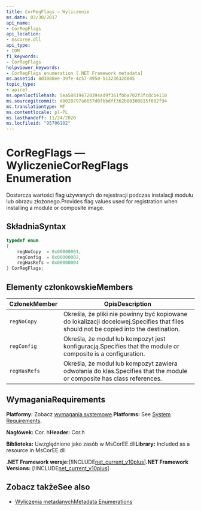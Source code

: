 ```yaml
---
title: CorRegFlags — Wyliczenie
ms.date: 03/30/2017
api_name:
- CorRegFlags
api_location:
- mscoree.dll
api_type:
- COM
f1_keywords:
- CorRegFlags
helpviewer_keywords:
- CorRegFlags enumeration [.NET Framework metadata]
ms.assetid: 8d3080ee-39fe-4c57-8950-51323632d045
topic_type:
- apiref
ms.openlocfilehash: 5ea588194720394ad9f361fbba702f3fcdcbe110
ms.sourcegitcommit: d8020797a6657d0fbbdff362b80300815f682f94
ms.translationtype: MT
ms.contentlocale: pl-PL
ms.lasthandoff: 11/24/2020
ms.locfileid: "95706102"
---
```

# <a name="corregflags-enumeration"></a><span data-ttu-id="ea7d5-102">CorRegFlags — Wyliczenie</span><span class="sxs-lookup"><span data-stu-id="ea7d5-102">CorRegFlags Enumeration</span></span>

<span data-ttu-id="ea7d5-103">Dostarcza wartości flag używanych do rejestracji podczas instalacji modułu lub obrazu złożonego.</span><span class="sxs-lookup"><span data-stu-id="ea7d5-103">Provides flag values used for registration when installing a module or composite image.</span></span>  
  
## <a name="syntax"></a><span data-ttu-id="ea7d5-104">Składnia</span><span class="sxs-lookup"><span data-stu-id="ea7d5-104">Syntax</span></span>  
  
```cpp  
typedef enum
{  
    regNoCopy  = 0x00000001,  
    regConfig  = 0x00000002,  
    regHasRefs = 0x00000004  
} CorRegFlags;  
```  
  
## <a name="members"></a><span data-ttu-id="ea7d5-105">Elementy członkowskie</span><span class="sxs-lookup"><span data-stu-id="ea7d5-105">Members</span></span>  
  
|<span data-ttu-id="ea7d5-106">Członek</span><span class="sxs-lookup"><span data-stu-id="ea7d5-106">Member</span></span>|<span data-ttu-id="ea7d5-107">Opis</span><span class="sxs-lookup"><span data-stu-id="ea7d5-107">Description</span></span>|  
|------------|-----------------|  
|`regNoCopy`|<span data-ttu-id="ea7d5-108">Określa, że pliki nie powinny być kopiowane do lokalizacji docelowej.</span><span class="sxs-lookup"><span data-stu-id="ea7d5-108">Specifies that files should not be copied into the destination.</span></span>|  
|`regConfig`|<span data-ttu-id="ea7d5-109">Określa, że moduł lub kompozyt jest konfiguracją.</span><span class="sxs-lookup"><span data-stu-id="ea7d5-109">Specifies that the module or composite is a configuration.</span></span>|  
|`regHasRefs`|<span data-ttu-id="ea7d5-110">Określa, że moduł lub kompozyt zawiera odwołania do klas.</span><span class="sxs-lookup"><span data-stu-id="ea7d5-110">Specifies that the module or composite has class references.</span></span>|  
  
## <a name="requirements"></a><span data-ttu-id="ea7d5-111">Wymagania</span><span class="sxs-lookup"><span data-stu-id="ea7d5-111">Requirements</span></span>  

 <span data-ttu-id="ea7d5-112">**Platformy:** Zobacz [wymagania systemowe](../../get-started/system-requirements.md).</span><span class="sxs-lookup"><span data-stu-id="ea7d5-112">**Platforms:** See [System Requirements](../../get-started/system-requirements.md).</span></span>  
  
 <span data-ttu-id="ea7d5-113">**Nagłówek:** Cor. h</span><span class="sxs-lookup"><span data-stu-id="ea7d5-113">**Header:** Cor.h</span></span>  
  
 <span data-ttu-id="ea7d5-114">**Biblioteka:** Uwzględnione jako zasób w MsCorEE.dll</span><span class="sxs-lookup"><span data-stu-id="ea7d5-114">**Library:** Included as a resource in MsCorEE.dll</span></span>  
  
 <span data-ttu-id="ea7d5-115">**.NET Framework wersje:**[!INCLUDE[net_current_v10plus](../../../../includes/net-current-v10plus-md.md)]</span><span class="sxs-lookup"><span data-stu-id="ea7d5-115">**.NET Framework Versions:** [!INCLUDE[net_current_v10plus](../../../../includes/net-current-v10plus-md.md)]</span></span>  
  
## <a name="see-also"></a><span data-ttu-id="ea7d5-116">Zobacz także</span><span class="sxs-lookup"><span data-stu-id="ea7d5-116">See also</span></span>

- [<span data-ttu-id="ea7d5-117">Wyliczenia metadanych</span><span class="sxs-lookup"><span data-stu-id="ea7d5-117">Metadata Enumerations</span></span>](metadata-enumerations.md)
